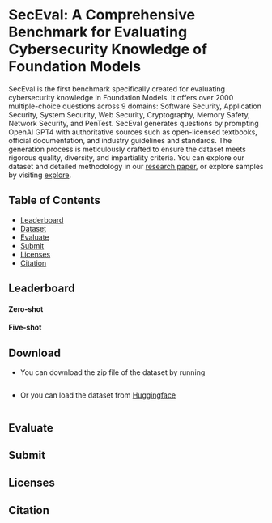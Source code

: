 # SecEval: A Comprehensive Benchmark for Evaluating Cybersecurity Knowledge of Foundation Models

SecEval is the first benchmark specifically created for evaluating cybersecurity knowledge in Foundation Models. It offers over 2000 multiple-choice questions across 9 domains: Software Security, Application Security, System Security, Web Security, Cryptography, Memory Safety, Network Security, and PenTest.
SecEval generates questions by prompting OpenAI GPT4 with authoritative sources such as open-licensed textbooks, official documentation, and industry guidelines and standards. The generation process is meticulously crafted to ensure the dataset meets rigorous quality, diversity, and impartiality criteria. You can explore our dataset and detailed methodology in our [research paper](paper_placeholder.html), or explore samples by visiting [explore](explore.html). 



## Table of Contents

- [Leaderboard](#leaderboard)
- [Dataset](#dataset)
- [Evaluate](#evaluate)
- [Submit](#submit)
- [Licenses](#licenses)
- [Citation](#citation)



## Leaderboard

#### Zero-shot



#### Five-shot



## Download

- You can download the zip file of the dataset by running

  ```
  
  ```
  

- Or you can load the dataset from [Huggingface]()

  ```
  
  ```

## Evaluate



## Submit



## Licenses



## Citation

